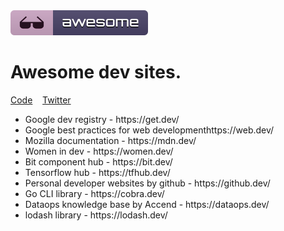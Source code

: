 <img src="media/badge.svg"/>
<h1>Awesome dev sites.</h1>

<p>
	<a href="code-of-conduct.md">Code</a>&nbsp;&nbsp;&nbsp;
	<a href="https://twitter.com/qballer">Twitter</a>&nbsp;&nbsp;&nbsp;
</p>

<ul>
	<li>Google dev registry - <a src="https://get.dev/">https://get.dev/</a></li>
	<li>Google best practices for web development<a src="https://web.dev/">https://web.dev/</a></li>
	<li>Mozilla documentation - <a src="https://mdn.dev/">https://mdn.dev/</a></li>
	<li>Women in dev - <a src="https://women.dev/">https://women.dev/</a></li>
	<li>Bit component hub - <a src="https://bit.dev/">https://bit.dev/</a></li>
	<li>Tensorflow hub - <a src="https://tfhub.dev/">https://tfhub.dev/</a></li>
	<li>Personal developer websites by github - <a src="https://github§.dev/">https://github.dev/</a></li>
	<li>Go CLI library - <a src="https://cobra.dev/">https://cobra.dev/</a></li>
	<li>Dataops knowledge base by Accend - <a src="https://dataops.dev/">https://dataops.dev/</a></li>
	<li>lodash library - <a src="https://lodash.dev/">https://lodash.dev/</a></li>
</ul>

